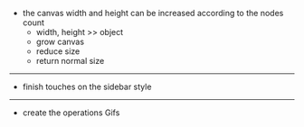 - the canvas width and height can be increased according to the nodes count
    - width, height >> object
    - grow canvas
    - reduce size
    - return normal size
---
- finish touches on the sidebar style
---
- create the operations Gifs


